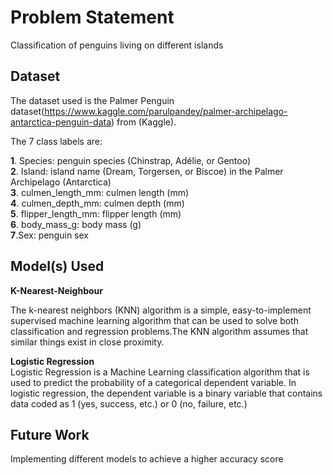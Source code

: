# Problem Statement 
Classification of penguins living on different islands
## Dataset

The dataset used is the Palmer Penguin dataset(https://www.kaggle.com/parulpandey/palmer-archipelago-antarctica-penguin-data) from (Kaggle). 

The 7 class labels are:
<br>

**1**. Species: penguin species (Chinstrap, Adélie, or Gentoo)
<br>
**2**. Island: island name (Dream, Torgersen, or Biscoe) in the Palmer Archipelago (Antarctica)
<br>
**3**. culmen_length_mm: culmen length (mm)
<br>
**4**. culmen_depth_mm: culmen depth (mm)
<br>
**5**. flipper_length_mm: flipper length (mm)
<br>
**6**. body_mass_g: body mass (g)
<br>
**7**.Sex: penguin sex
<br>

## Model(s) Used

**K-Nearest-Neighbour**

The k-nearest neighbors (KNN) algorithm is a simple, easy-to-implement supervised machine learning algorithm that can be used to solve both classification and regression problems.The KNN algorithm assumes that similar things exist in close proximity.

**Logistic Regression**
<br>
Logistic Regression is a Machine Learning classification algorithm that is used to predict the probability of a categorical dependent variable. In logistic regression, the dependent variable is a binary variable that contains data coded as 1 (yes, success, etc.) or 0 (no, failure, etc.)

## Future Work
Implementing different models to achieve a higher accuracy score

